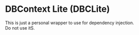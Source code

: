 # DBContext Lite (DBCLite)

This is just a personal wrapper to use for dependency injection.\
Do not use itS.
